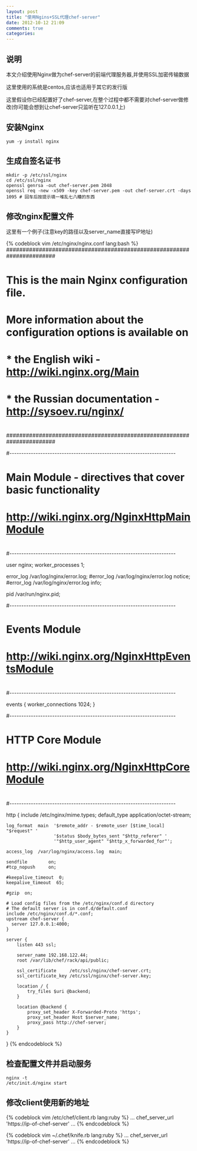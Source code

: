 ```yaml
---
layout: post
title: "使用Ngins+SSL代理chef-server"
date: 2012-10-12 21:09
comments: true
categories:
---
```


## 说明

本文介绍使用Nginx做为chef-server的前端代理服务器,并使用SSL加密传输数据

这里使用的系统是centos,应该也适用于其它的发行版

这里假设你已经配置好了chef-server,在整个过程中都不需要对chef-server做修改(你可能会想到让chef-server只监听在127.0.0.1上)

## 安装Nginx

    yum -y install nginx

## 生成自签名证书

    mkdir -p /etc/ssl/nginx
    cd /etc/ssl/nginx
    openssl genrsa -out chef-server.pem 2048
    openssl req -new -x509 -key chef-server.pem -out chef-server.crt -days 1095 # 回车后按提示填一堆乱七八糟的东西

## 修改nginx配置文件

这里有一个例子(注意key的路径以及server_name直接写IP地址)

{% codeblock vim /etc/nginx/nginx.conf lang:bash %}
#######################################################################
#
# This is the main Nginx configuration file.
#
# More information about the configuration options is available on
#   * the English wiki - http://wiki.nginx.org/Main
#   * the Russian documentation - http://sysoev.ru/nginx/
#
#######################################################################

#----------------------------------------------------------------------
# Main Module - directives that cover basic functionality
#
#   http://wiki.nginx.org/NginxHttpMainModule
#
#----------------------------------------------------------------------

user              nginx;
worker_processes  1;

error_log  /var/log/nginx/error.log;
#error_log  /var/log/nginx/error.log  notice;
#error_log  /var/log/nginx/error.log  info;

pid        /var/run/nginx.pid;


#----------------------------------------------------------------------
# Events Module
#
#   http://wiki.nginx.org/NginxHttpEventsModule
#
#----------------------------------------------------------------------

events {
    worker_connections  1024;
}


#----------------------------------------------------------------------
# HTTP Core Module
#
#   http://wiki.nginx.org/NginxHttpCoreModule
#
#----------------------------------------------------------------------

http {
    include       /etc/nginx/mime.types;
    default_type  application/octet-stream;

    log_format  main  '$remote_addr - $remote_user [$time_local] "$request" '
                      '$status $body_bytes_sent "$http_referer" '
                      '"$http_user_agent" "$http_x_forwarded_for"';

    access_log  /var/log/nginx/access.log  main;

    sendfile        on;
    #tcp_nopush     on;

    #keepalive_timeout  0;
    keepalive_timeout  65;

    #gzip  on;

    # Load config files from the /etc/nginx/conf.d directory
    # The default server is in conf.d/default.conf
    include /etc/nginx/conf.d/*.conf;
    upstream chef-server {
      server 127.0.0.1:4000;
    }

    server {
        listen 443 ssl;

        server_name 192.168.122.44;
        root /var/lib/chef/rack/api/public;

        ssl_certificate     /etc/ssl/nginx/chef-server.crt;
        ssl_certificate_key /etc/ssl/nginx/chef-server.key;

        location / {
            try_files $uri @backend;
        }

        location @backend {
            proxy_set_header X-Forwarded-Proto 'https';
            proxy_set_header Host $server_name;
            proxy_pass http://chef-server;
        }
    }

}
{% endcodeblock %}

## 检查配置文件并启动服务

    nginx -t
    /etc/init.d/nginx start

## 修改client使用新的地址

{% codeblock vim /etc/chef/client.rb lang:ruby %}
...
chef_server_url  'https://ip-of-chef-server'
...
{% endcodeblock %}

{% codeblock vim ~/.chef/knife.rb lang:ruby %}
...
chef_server_url  'https://ip-of-chef-server'
...
{% endcodeblock %}
